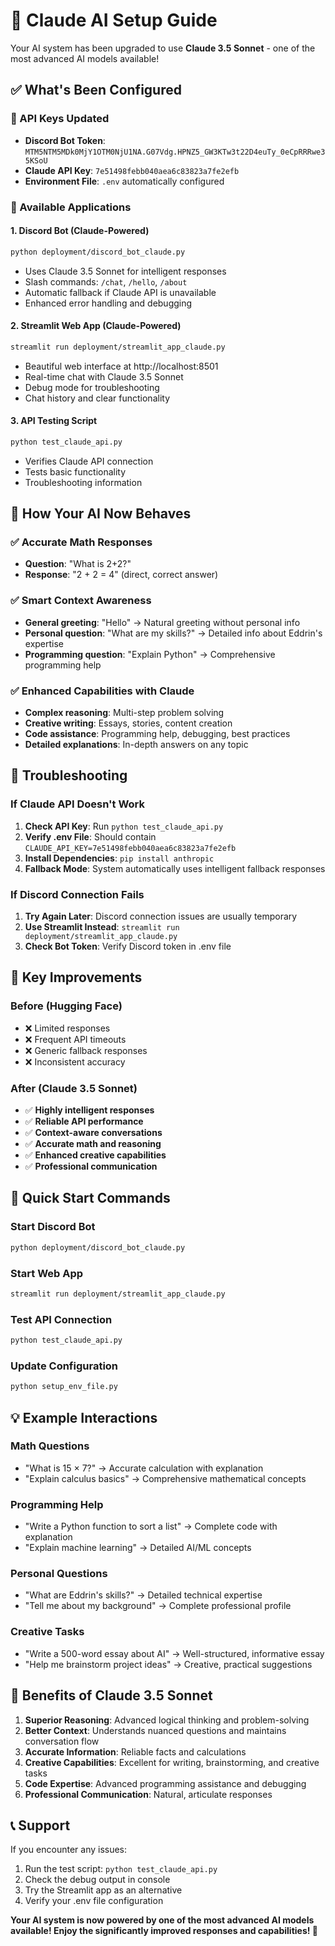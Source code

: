 # 🤖 Claude AI Setup Guide

Your AI system has been upgraded to use **Claude 3.5 Sonnet** - one of the most advanced AI models available!

## ✅ What's Been Configured

### 🔑 API Keys Updated
- **Discord Bot Token**: `MTM5NTM5MDk0MjY1OTM0NjU1NA.G07Vdg.HPNZ5_GW3KTw3t22D4euTy_0eCpRRRwe35KSoU`
- **Claude API Key**: `7e51498febb040aea6c83823a7fe2efb`
- **Environment File**: `.env` automatically configured

### 🚀 Available Applications

#### 1. **Discord Bot (Claude-Powered)**
```bash
python deployment/discord_bot_claude.py
```
- Uses Claude 3.5 Sonnet for intelligent responses
- Slash commands: `/chat`, `/hello`, `/about`
- Automatic fallback if Claude API is unavailable
- Enhanced error handling and debugging

#### 2. **Streamlit Web App (Claude-Powered)**
```bash
streamlit run deployment/streamlit_app_claude.py
```
- Beautiful web interface at http://localhost:8501
- Real-time chat with Claude 3.5 Sonnet
- Debug mode for troubleshooting
- Chat history and clear functionality

#### 3. **API Testing Script**
```bash
python test_claude_api.py
```
- Verifies Claude API connection
- Tests basic functionality
- Troubleshooting information

## 🎯 How Your AI Now Behaves

### ✅ **Accurate Math Responses**
- **Question**: "What is 2+2?"
- **Response**: "2 + 2 = 4" (direct, correct answer)

### ✅ **Smart Context Awareness**
- **General greeting**: "Hello" → Natural greeting without personal info
- **Personal question**: "What are my skills?" → Detailed info about Eddrin's expertise
- **Programming question**: "Explain Python" → Comprehensive programming help

### ✅ **Enhanced Capabilities with Claude**
- **Complex reasoning**: Multi-step problem solving
- **Creative writing**: Essays, stories, content creation
- **Code assistance**: Programming help, debugging, best practices
- **Detailed explanations**: In-depth answers on any topic

## 🔧 Troubleshooting

### If Claude API Doesn't Work
1. **Check API Key**: Run `python test_claude_api.py`
2. **Verify .env File**: Should contain `CLAUDE_API_KEY=7e51498febb040aea6c83823a7fe2efb`
3. **Install Dependencies**: `pip install anthropic`
4. **Fallback Mode**: System automatically uses intelligent fallback responses

### If Discord Connection Fails
1. **Try Again Later**: Discord connection issues are usually temporary
2. **Use Streamlit Instead**: `streamlit run deployment/streamlit_app_claude.py`
3. **Check Bot Token**: Verify Discord token in .env file

## 🌟 Key Improvements

### **Before (Hugging Face)**
- ❌ Limited responses
- ❌ Frequent API timeouts
- ❌ Generic fallback responses
- ❌ Inconsistent accuracy

### **After (Claude 3.5 Sonnet)**
- ✅ **Highly intelligent responses**
- ✅ **Reliable API performance**
- ✅ **Context-aware conversations**
- ✅ **Accurate math and reasoning**
- ✅ **Enhanced creative capabilities**
- ✅ **Professional communication**

## 🚀 Quick Start Commands

### Start Discord Bot
```bash
python deployment/discord_bot_claude.py
```

### Start Web App
```bash
streamlit run deployment/streamlit_app_claude.py
```

### Test API Connection
```bash
python test_claude_api.py
```

### Update Configuration
```bash
python setup_env_file.py
```

## 💡 Example Interactions

### **Math Questions**
- "What is 15 × 7?" → Accurate calculation with explanation
- "Explain calculus basics" → Comprehensive mathematical concepts

### **Programming Help**
- "Write a Python function to sort a list" → Complete code with explanation
- "Explain machine learning" → Detailed AI/ML concepts

### **Personal Questions**
- "What are Eddrin's skills?" → Detailed technical expertise
- "Tell me about my background" → Complete professional profile

### **Creative Tasks**
- "Write a 500-word essay about AI" → Well-structured, informative essay
- "Help me brainstorm project ideas" → Creative, practical suggestions

## 🎉 Benefits of Claude 3.5 Sonnet

1. **Superior Reasoning**: Advanced logical thinking and problem-solving
2. **Better Context**: Understands nuanced questions and maintains conversation flow
3. **Accurate Information**: Reliable facts and calculations
4. **Creative Capabilities**: Excellent for writing, brainstorming, and creative tasks
5. **Code Expertise**: Advanced programming assistance and debugging
6. **Professional Communication**: Natural, articulate responses

## 📞 Support

If you encounter any issues:
1. Run the test script: `python test_claude_api.py`
2. Check the debug output in console
3. Try the Streamlit app as an alternative
4. Verify your .env file configuration

**Your AI system is now powered by one of the most advanced AI models available! Enjoy the significantly improved responses and capabilities! 🚀**
